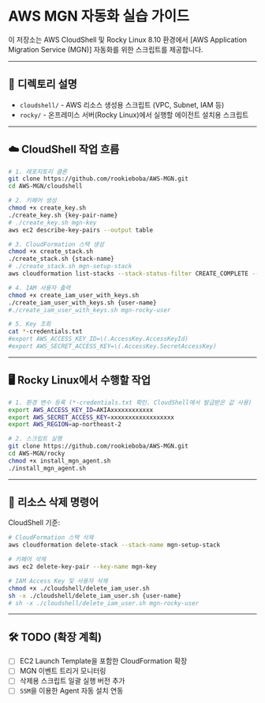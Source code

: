 
# AWS MGN 자동화 실습 가이드

이 저장소는 AWS CloudShell 및 Rocky Linux 8.10 환경에서 [AWS Application Migration Service (MGN)] 자동화를 위한 스크립트를 제공합니다.

---

## 📁 디렉토리 설명

- `cloudshell/` - AWS 리소스 생성용 스크립트 (VPC, Subnet, IAM 등)
- `rocky/` - 온프레미스 서버(Rocky Linux)에서 실행할 에이전트 설치용 스크립트

---

## ☁️ CloudShell 작업 흐름

```bash
# 1. 레포지토리 클론
git clone https://github.com/rookieboba/AWS-MGN.git
cd AWS-MGN/cloudshell

# 2. 키페어 생성
chmod +x create_key.sh
./create_key.sh {key-pair-name}
# ./create_key.sh mgn-key
aws ec2 describe-key-pairs --output table

# 3. CloudFormation 스택 생성
chmod +x create_stack.sh
./create_stack.sh {stack-name}
# ./create_stack.sh mgn-setup-stack
aws cloudformation list-stacks --stack-status-filter CREATE_COMPLETE --output table

# 4. IAM 사용자 출력
chmod +x create_iam_user_with_keys.sh
./create_iam_user_with_keys.sh {user-name}
#./create_iam_user_with_keys.sh mgn-rocky-user

# 5. Key 조회
cat *-credentials.txt
#export AWS_ACCESS_KEY_ID=\(.AccessKey.AccessKeyId)
#export AWS_SECRET_ACCESS_KEY=\(.AccessKey.SecretAccessKey)
```

---

## 🖥️ Rocky Linux에서 수행할 작업

```bash
# 1. 환경 변수 등록 (*-credentials.txt 확인. CloudShell에서 발급받은 값 사용)
export AWS_ACCESS_KEY_ID=AKIAxxxxxxxxxxxx
export AWS_SECRET_ACCESS_KEY=xxxxxxxxxxxxxxxxxx
export AWS_REGION=ap-northeast-2

# 2. 스크립트 실행
git clone https://github.com/rookieboba/AWS-MGN.git
cd AWS-MGN/rocky
chmod +x install_mgn_agent.sh
./install_mgn_agent.sh
```

---

## 🧹 리소스 삭제 명령어

CloudShell 기준:

```bash
# CloudFormation 스택 삭제
aws cloudformation delete-stack --stack-name mgn-setup-stack

# 키페어 삭제
aws ec2 delete-key-pair --key-name mgn-key

# IAM Access Key 및 사용자 삭제
chmod +x ./cloudshell/delete_iam_user.sh
sh -x ./cloudshell/delete_iam_user.sh {user-name}
# sh -x ./cloudshell/delete_iam_user.sh mgn-rocky-user
```

---

## 🛠️ TODO (확장 계획)

- [ ] EC2 Launch Template을 포함한 CloudFormation 확장
- [ ] MGN 이벤트 트리거 모니터링
- [ ] 삭제용 스크립트 일괄 실행 버전 추가
- [ ] `SSM`을 이용한 Agent 자동 설치 연동
